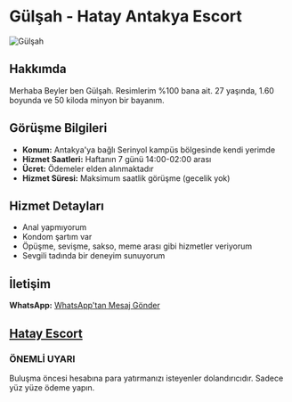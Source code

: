 
# Gülşah - Hatay Antakya Escort

![Gülşah](https://hatayreklamevi.xyz/wp-content/uploads/2022/12/481bdd42-08ae-458d-9603-bd452f4fd9a2-458x500.jpg)

## Hakkımda

Merhaba Beyler ben Gülşah. Resimlerim %100 bana ait. 27 yaşında, 1.60 boyunda ve 50 kiloda minyon bir bayanım.

## Görüşme Bilgileri

- **Konum:** Antakya'ya bağlı Serinyol kampüs bölgesinde kendi yerimde
- **Hizmet Saatleri:** Haftanın 7 günü 14:00-02:00 arası
- **Ücret:** Ödemeler elden alınmaktadır
- **Hizmet Süresi:** Maksimum saatlik görüşme (gecelik yok)

## Hizmet Detayları

- Anal yapmıyorum
- Kondom şartım var
- Öpüşme, sevişme, sakso, meme arası gibi hizmetler veriyorum
- Sevgili tadında bir deneyim sunuyorum

## İletişim


**WhatsApp:** [WhatsApp'tan Mesaj Gönder](https://wa.me/+905515005594)

[Hatay Escort ](https://antakya-gulsah.yeelink.org/)
---

### ÖNEMLİ UYARI
Buluşma öncesi hesabına para yatırmanızı isteyenler dolandırıcıdır. Sadece yüz yüze ödeme yapın. 
